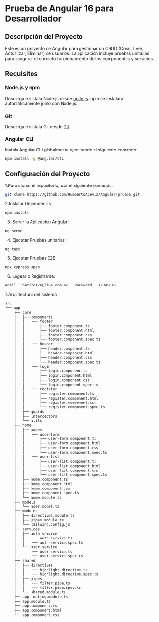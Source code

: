 # Prueba de Angular 16 para Desarrollador

## Descripción del Proyecto

Este es un proyecto de Angular para gestionar un CRUD (Crear, Leer, Actualizar, Eliminar) de usuarios. La aplicación incluye pruebas unitarias para asegurar el correcto funcionamiento de los componentes y servicios.

## Requisitos

### Node.js y npm

Descarga e instala Node.js desde [node.js](https://nodejs.org/). npm se instalará automáticamente junto con Node.js.

### Git

Descarga e instala Git desde [Git](https://git-scm.com/).

### Angular CLI

Instala Angular CLI globalmente ejecutando el siguiente comando:

 ```bash    
npm install -g @angular/cli
 ```
## Configuración del Proyecto

1.Para clonar el repositorio, usa el siguiente comando:

```bash
git clone https://github.com/HumbertoAceviz/Angular-prueba.git
```

2.Instalar Dependecias
```bash
npm install
```
3. Servir la Aplicacion Angular:
```bash
ng serve
```
4. Ejecutar Pruebas unitarias:
 ```bash
ng test
```
5. Ejecutar Pruebas E2E:
 ```bash
npx cypress open
```
6. Logear o Registrarse:
 ```bash
enail : betito17a@live.com.mx   Password : 12345678
``` 

7.Arquitectura del sistema
```bash
src
└── app
    ├── core
    │   ├── components
    │   │   ├── footer
    │   │   │   ├── footer.component.ts
    │   │   │   ├── footer.component.html
    │   │   │   ├── footer.component.css
    │   │   │   └── footer.component.spec.ts
    │   │   ├── header
    │   │   │   ├── header.component.ts
    │   │   │   ├── header.component.html
    │   │   │   ├── header.component.css
    │   │   │   └── header.component.spec.ts
    │   │   ├── login
    │   │   │   ├── login.component.ts
    │   │   │   ├── login.component.html
    │   │   │   ├── login.component.css
    │   │   │   └── login.component.spec.ts
    │   │   └── register
    │   │       ├── register.component.ts
    │   │       ├── register.component.html
    │   │       ├── register.component.css
    │   │       └── register.component.spec.ts
    │   ├── guards
    │   ├── interceptors
    │   └── utils
    ├── home
    │   ├── pages
    │   │   ├── user-form
    │   │   │   ├── user-form.component.ts
    │   │   │   ├── user-form.component.html
    │   │   │   ├── user-form.component.css
    │   │   │   └── user-form.component.spec.ts
    │   │   └── user-list
    │   │       ├── user-list.component.ts
    │   │       ├── user-list.component.html
    │   │       ├── user-list.component.css
    │   │       └── user-list.component.spec.ts
    │   ├── home.component.ts
    │   ├── home.component.html
    │   ├── home.component.css
    │   ├── home.component.spec.ts
    │   └── home.module.ts
    ├── models
    │   └── user.model.ts
    ├── modules
    │   ├── directives.module.ts
    │   ├── pipes.module.ts
    │   └── tailwind.config.js
    ├── services
    │   ├── auth-service
    │   │   ├── auth-service.ts
    │   │   └── auth-service.spec.ts
    │   └── user-service
    │       ├── user-service.ts
    │       └── user-service.spec.ts
    ├── shared
    │   ├── directives
    │   │   ├── highlight.directive.ts
    │   │   └── highlight.directive.spec.ts
    │   ├── pipes
    │   │   ├── filter.pipe.ts
    │   │   └── filter.pipe.spec.ts
    │   └── shared.module.ts
    ├── app-routing.module.ts
    ├── app.module.ts
    ├── app.component.ts
    ├── app.component.html
    └── app.component.css

```


 
